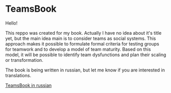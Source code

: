 # TeamsBook

Hello!

This reppo was created for my book. Actually I have no idea about it's title yet, but the main idea main is to consider teams as social systems. This approach makes it possible to formulate formal criteria for testing groups for teamwork and to develop a model of team maturity. Based on this model, it will be possible to identify team dysfunctions and plan their scaling or transformation.

The book is being written in russian, but let me know if you are interested in translations.



[TeamsBook in russian](book_ru/README.md)
